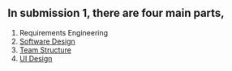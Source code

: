 ## In submission 1, there are four main parts,
1. Requirements Engineering
2. [Software Design](https://git.ecdf.ed.ac.uk/sd202021groups/group_10/wikis/software_design)
3. [Team Structure](https://git.ecdf.ed.ac.uk/sd202021groups/group_10/wikis/Team_structure)
4. [UI Design](https://git.ecdf.ed.ac.uk/sd202021groups/group_10/wikis/UI_design)